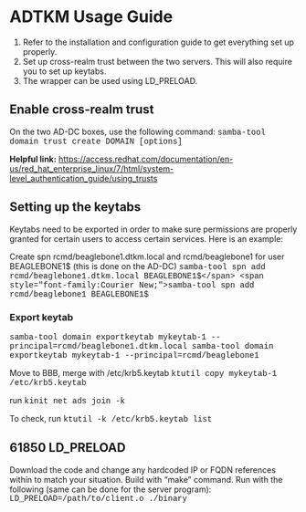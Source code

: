 # ADTKM Usage Guide

1. Refer to the installation and configuration guide to get everything set up properly. 
2. Set up cross-realm trust between the two servers. This will also require you to set up keytabs.
3. The wrapper can be used using LD_PRELOAD. 

## Enable cross-realm trust
On the two AD-DC boxes, use the following command: 
<span style="font-family:Courier New;">
samba-tool domain trust create DOMAIN [options]
</span>

**Helpful link:**
https://access.redhat.com/documentation/en-us/red_hat_enterprise_linux/7/html/system-level_authentication_guide/using_trusts



## Setting up the keytabs
Keytabs need to be exported in order to make sure permissions are properly granted for certain users to access certain services. Here is an example: 

Create spn rcmd/beaglebone1.dtkm.local and rcmd/beaglebone1 for user BEAGLEBONE1$ (this is done on the AD-DC)
<span style="font-family:Courier New;">samba-tool spn add rcmd/beaglebone1.dtkm.local BEAGLEBONE1$</span>
<span style="font-family:Courier New;">samba-tool spn add rcmd/beaglebone1 BEAGLEBONE1$</span>

### Export keytab
<span style="font-family:Courier New;">
samba-tool domain exportkeytab mykeytab-1 --principal=rcmd/beaglebone1.dtkm.local
samba-tool domain exportkeytab mykeytab-1 --principal=rcmd/beaglebone1
</span>

Move to BBB, merge with /etc/krb5.keytab
<span style="font-family:Courier New;">
ktutil copy mykeytab-1 /etc/krb5.keytab
</span>

run 
<span style="font-family:Courier New;">
kinit 
net ads join -k
</span>

To check, run 
<span style="font-family:Courier New;">
ktutil -k /etc/krb5.keytab list
</span>


## 61850 LD_PRELOAD
Download the code and change any hardcoded IP or FQDN references within to match your situation. 
Build with “make” command. 
Run with the following (same can be done for the server program):
<span style="font-family:Courier New;">
LD_PRELOAD=/path/to/client.o ./binary 
</span>


